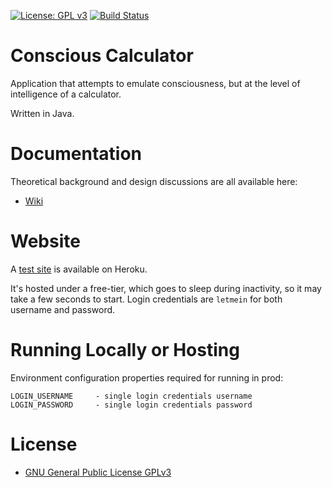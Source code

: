 [![License: GPL v3](https://img.shields.io/badge/License-GPLv3-blue.svg)](https://www.gnu.org/licenses/gpl-3.0)
[![Build Status](https://travis-ci.com/toaomalkster/conscious-calculator.svg?branch=master)](https://travis-ci.com/toaomalkster/conscious-calculator)

# Conscious Calculator
Application that attempts to emulate consciousness, but at the level of intelligence of a calculator.

Written in Java.

# Documentation
Theoretical background and design discussions are all available here:
* [Wiki](https://github.com/toaomalkster/conscious-calculator/wiki)

# Website
A [test site](https://conscious-calculator.herokuapp.com) is available on Heroku.

It's hosted under a free-tier, which goes to sleep during inactivity, so it may take a few seconds to start.
Login credentials are `letmein` for both username and password.

# Running Locally or Hosting
Environment configuration properties required for running in prod:

    LOGIN_USERNAME     - single login credentials username
    LOGIN_PASSWORD     - single login credentials password

# License
* [GNU General Public License GPLv3](https://www.gnu.org/licenses/gpl-3.0.en.html)
